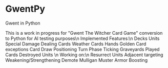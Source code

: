 # GwentPy
Gwent in Python

This is a work in progress for "Gwent The Witcher Card Game" conversion to Python for AI testing purposes\n
Implemented Features:\n
  Decks
  Units
  Special Damage Dealing Cards
  Weather Cards
  Hands
  Golden Card exceptions
  Card Draw
  Positioning
  Turn Phase Ticking
  Graveyards
  Played Cards
  Destroyed Units
\n
Working on:\n
  Resurrect Units
  Adjacent targeting
  Weakening/Strengthening
  Demote
  Mulligan
  Muster
  Armor
  Boosting
  
